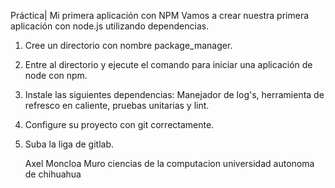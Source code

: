 Práctica| Mi primera aplicación con NPM
Vamos a crear nuestra primera aplicación con node.js utilizando dependencias.
1) Cree un directorio con nombre package_manager.
2) Entre al directorio y ejecute el comando para iniciar una aplicación de node con npm.
3) Instale las siguientes dependencias: Manejador de log's, herramienta de refresco en caliente, pruebas unitarias y lint.
4) Configure su proyecto con git correctamente.
5) Suba la liga de gitlab.

   Axel Moncloa Muro
   ciencias de la computacion
   universidad autonoma de chihuahua
   
